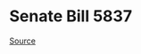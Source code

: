 # Senate Bill 5837

[Source](http://lawfilesext.leg.wa.gov/biennium/2021-22/Xml/Bills/Senate%20Bills/5837.xml)